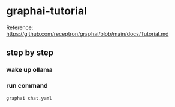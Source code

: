 # graphai-tutorial

Reference: https://github.com/receptron/graphai/blob/main/docs/Tutorial.md

## step by step

### wake up ollama

### run command

```bash
graphai chat.yaml
```
